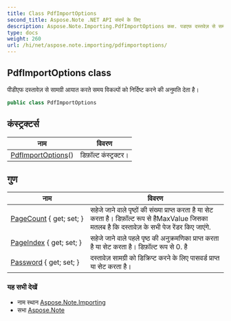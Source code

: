 ```yaml
---
title: Class PdfImportOptions
second_title: Aspose.Note .NET API संदर्भ के लिए
description: Aspose.Note.Importing.PdfImportOptions कक्ष. पडएफ दस्तवेज़ से समग्र आयत करते समय वकल्पं क नर्दष्ट करने क अनुमत देत है
type: docs
weight: 260
url: /hi/net/aspose.note.importing/pdfimportoptions/
---
```

## PdfImportOptions class

पीडीएफ दस्तावेज़ से सामग्री आयात करते समय विकल्पों को निर्दिष्ट करने की अनुमति देता है।

```csharp
public class PdfImportOptions
```

## कंस्ट्रक्टर्स

| नाम | विवरण |
| --- | --- |
| [PdfImportOptions](pdfimportoptions/)() | डिफ़ॉल्ट कंस्ट्रक्टर। |

## गुण

| नाम | विवरण |
| --- | --- |
| [PageCount](../../aspose.note.importing/pdfimportoptions/pagecount/) { get; set; } | सहेजे जाने वाले पृष्ठों की संख्या प्राप्त करता है या सेट करता है। डिफ़ॉल्ट रूप से हैMaxValue जिसका मतलब है कि दस्तावेज़ के सभी पेज रेंडर किए जाएंगे. |
| [PageIndex](../../aspose.note.importing/pdfimportoptions/pageindex/) { get; set; } | सहेजे जाने वाले पहले पृष्ठ की अनुक्रमणिका प्राप्त करता है या सेट करता है। डिफ़ॉल्ट रूप से 0. है |
| [Password](../../aspose.note.importing/pdfimportoptions/password/) { get; set; } | दस्तावेज़ सामग्री को डिक्रिप्ट करने के लिए पासवर्ड प्राप्त या सेट करता है। |

### यह सभी देखें

* नाम स्थान [Aspose.Note.Importing](../../aspose.note.importing/)
* सभा [Aspose.Note](../../)



